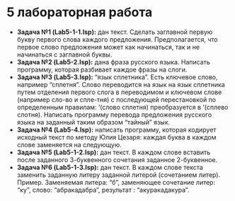 # 5 лабораторная работа

- **Задача №1 (Lab5-1-1.lsp):** дан текст. Сделать заглавной первую букву первого слова каждого предложения. Предполагается, что первое слово предложения может как начинаться, так и не начинаться с заглавной буквы. 
- **Задача №2 (Lab5-2.lsp):** дана фраза русского языка. Написать программу, которая разбивает каждое фразы на слоги. 
- **Задача №3 (Lab5-3.lsp):** “язык сплетника”. Есть ключевое слово, например “сплетня”. Слово переводится на язык на язык сплетника путем отделения первого слога в переводимом и ключевом слове (например сло-во и спле-тня) с последующей перестановкой по определенным правилам: ‘(слово сплетня) преобразуется в ‘(сплево слотня). 
Написать программу перевода предложения русского языка на заданный таким образом “тайный” язык.
- **Задача №4 (Lab5-4.lsp):** написать программу, которая кодирует исходный текст по методу Юлия Цезаря: каждая буква в каждом слове заменяется на следующую.
- **Задача №5 (Lab5-1-2.lsp):** дан текст. В каждом слове вставить после заданного 3-буквенного сочетания заданное 2-буквенное.
- **Задача №6 (Lab5-1-3.lsp):** дан текст. В каждом слове текста заменить заданную литеру заданной литерой (сочетанием литер). Пример. Заменяемая литера: “б”, заменяющее сочетание литер: “ку”, слово: “абракадабра”, результат : “акуракадакура”.
